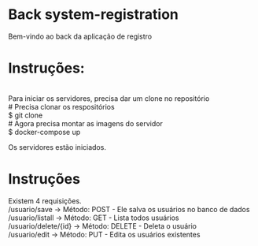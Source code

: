 # Back system-registration
Bem-vindo ao back da aplicação de registro
<br/>
<h1>Instruções:</h1>
<br/>
Para iniciar os servidores, precisa dar um clone no repositório
<br/>
# Precisa clonar os respositórios<br/>
$ git clone <https://github.com/silasms/back-registration>

<br/>
# Agora precisa montar as imagens do servidor<br/>
$ docker-compose up

Os servidores estão iniciados.
<h1>Instruções</h1>
Existem 4 requisições.<br/>
/usuario/save -> Método: POST - Ele salva os usuários no banco de dados</br>
/usuario/listall -> Método: GET - Lista todos usuários</br>
/usuario/delete/{id} -> Método: DELETE - Deleta o usuário</br>
/usuario/edit -> Método: PUT - Edita os usuários existentes